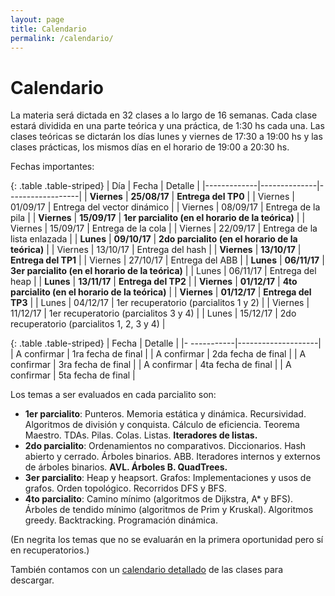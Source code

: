 ```yaml
---
layout: page
title: Calendario
permalink: /calendario/
---
```


Calendario
=========

La materia será dictada en 32 clases a lo largo de 16 semanas.
Cada clase estará dividida en una parte teórica y una práctica, de 1:30 hs cada una.
Las clases teóricas se dictarán los días lunes y viernes de 17:30 a 19:00 hs y las clases prácticas, los mismos días en el horario de 19:00 a 20:30 hs.

Fechas importantes:

{: .table .table-striped}
| Día         |   Fecha      |      Detalle     |
|-------------|--------------|------------------|
| **Viernes** | **25/08/17** | **Entrega del TP0** |
| Viernes     | 01/09/17     | Entrega del vector dinámico |
| Viernes     | 08/09/17     | Entrega de la pila |
| **Viernes** | **15/09/17** | **1er parcialito (en el horario de la teórica)** |
| Viernes     | 15/09/17     | Entrega de la cola |
| Viernes     | 22/09/17     | Entrega de la lista enlazada |
| **Lunes**   | **09/10/17** | **2do parcialito (en el horario de la teórica)** |
| Viernes     | 13/10/17     | Entrega del hash |
| **Viernes** | **13/10/17** | **Entrega del TP1** |
| Viernes     | 27/10/17     | Entrega del ABB |
| **Lunes**   | **06/11/17** | **3er parcialito (en el horario de la teórica)** |
| Lunes       | 06/11/17     | Entrega del heap |
| **Lunes**   | **13/11/17** | **Entrega del TP2** |
| **Viernes** | **01/12/17** | **4to parcialito (en el horario de la teórica)** |
| **Viernes** | **01/12/17** | **Entrega del TP3** |
| Lunes       | 04/12/17     | 1er recuperatorio (parcialitos 1 y 2) |
| Viernes     | 11/12/17     | 1er recuperatorio (parcialitos 3 y 4) |
| Lunes       | 15/12/17     | 2do recuperatorio (parcialitos 1, 2, 3 y 4) |

{: .table .table-striped}
| Fecha       |      Detalle       |
|- -----------|--------------------|
| A confirmar | 1ra fecha de final |
| A confirmar | 2da fecha de final |
| A confirmar | 3ra fecha de final |
| A confirmar | 4ta fecha de final |
| A confirmar | 5ta fecha de final |


Los temas a ser evaluados en cada parcialito son:
- **1er parcialito**: Punteros. Memoria estática y dinámica. Recursividad. Algoritmos de división y conquista. Cálculo de eficiencia. Teorema Maestro. TDAs. Pilas. Colas. Listas. **Iteradores de listas.**
- **2do parcialito**: Ordenamientos no comparativos. Diccionarios. Hash abierto y cerrado. Árboles binarios. ABB. Iteradores internos y externos de árboles binarios. **AVL. Árboles B. QuadTrees.**
- **3er parcialito**: Heap y heapsort. Grafos: Implementaciones y usos de grafos. Orden topológico. Recorridos DFS y BFS.
- **4to parcialito**: Camino mínimo (algoritmos de Dijkstra, A* y BFS). Árboles de tendido mínimo (algoritmos de Prim y Kruskal). Algoritmos greedy. Backtracking. Programación dinámica.

(En negrita los temas que no se evaluarán en la primera oportunidad pero sí en recuperatorios.)

También contamos con un [calendario detallado](https://docs.google.com/spreadsheets/d/e/2PACX-1vSB6XSrrr8DApYSShBEgudIIlqQbjDxzru-_8P3mq5YYBlFMsnwDt1u635w4D_lbi0mZCJu35-uLLx-/pubhtml?gid=8&single=true) de las clases para descargar.


